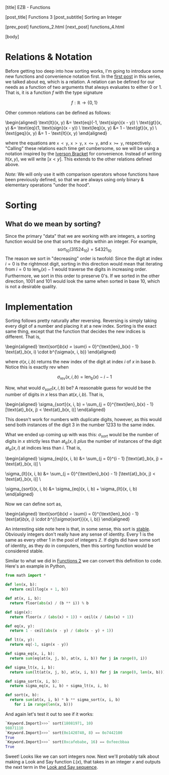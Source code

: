 [title] EZB - Functions

[post_title] Functions 3
[post_subtitle] Sorting an Integer

[prev_post] functions_2.html
[next_post] functions_4.html

[body]

# Relations & Notation
Before getting too deep into how sorting works, I'm going to introduce
some new functions and convenience notation first. In the
[first post](functions_1.html) in this series, we talked
about $\text{eq}$, which is a relation. A relation can be defined for
our needs as a function of two arguments that always evaluates to either
$0$ or $1$. That is, it is a function $f$ with the type signature

$$ f : \mathbb{R} \to \{0, 1\} $$

Other common relations can be defined as follows:

\begin{aligned}
    \text{lt}(x, y) &= \text{eq}(-1, \text{sign}(x - y)) \\
    \text{gt}(x, y) &= \text{eq}(1, \text{sign}(x - y)) \\
    \text{leq}(x, y) &= 1 - \text{gt}(x, y) \\
    \text{geq}(x, y) &= 1 - \text{lt}(x, y)
\end{aligned}

where the equations are `x < y`, `x > y`, `x <= y`, and `x >= y`, respectively.
"Calling" these relations each time get cumbersome, so we will be using a
notation inspired by the
[Iverson Bracket](https://en.wikipedia.org/wiki/Iverson_bracket)
for convenience. Instead of writing $\text{lt}(x, y)$, we will
write $[x < y]$. This extends to the other relations defined above.


*Note:* We will only use
it with comparison operators whose functions have been previously
defined, so that we are always using only binary & elementary operations
"under the hood".

# Sorting
## What do we mean by sorting?
Since the primary "data" that we are working with are
integers, a sorting function would be one that sorts the digits within
an integer. For example,
$$ \text{sort}_{10}(31524_{10}) = 54321_{10} $$
The reason we sort in "decreasing" order is twofold:
Since the digit at index $i = 0$ is the rightmost digit, sorting in this
direction would mean that iterating from $i = 0$ to
$\text{len}_b(x) - 1$ would traverse the digits in increasing order.
Furthermore, we sort in this order to preserve $0$'s. If we
sorted in the other direction, $1001$ and $101$ would look the same when
sorted in base $10$, which is not a desirable quality.

# Implementation
Sorting follows pretty naturally after reversing. Reversing is simply
taking every digit of a number and placing it at a new index. Sorting
is the exact same thing, except that the function that decides the new
indices is different. That is,

\begin{aligned}
  \text{sort}_b(x) =
  \sum_{i = 0}^{\text{len}_b(x) - 1} \text{at}_b(x, i) \cdot
    b^{\sigma(x, i, b)}
\end{aligned}

where $\sigma(x, i, b)$ returns the new index of the digit at index $i$ of
$x$ in base $b$. Notice this is exactly $\text{rev}$ when

$$\sigma_{rev}(x, i, b) = \text{len}_b(x) - i - 1$$

Now, what would $\sigma_{sort}(x, i, b)$ be? A reasonable guess for
would be the number of digits in $x$ less than $\text{at}(x, i, b)$.
That is,

\begin{aligned}
  \sigma_{sort}(x, i, b) = \sum_{j = 0}^{\text{len}_b(x) - 1}
    [\text{at}_b(x, j) < \text{at}_b(x, i)]
\end{aligned}

This doesn't work for numbers with duplicate digits, however, as this
would send both instances of the digit $3$ in the number
$1233$ to the same index.


What we ended up coming up with was this: $\sigma_{sort}$ would be the
number of digits in $x$ strictly less than $\text{at}_b(x, i)$
*plus* the number of instances of the digit $\text{at}_b(x, i)$ at
indices less than $i$. That is,

\begin{aligned}
  \sigma_{eq}(x, i, b) &= \sum_{j = 0}^{i - 1}
    [\text{at}_b(x, j) = \text{at}_b(x, i)] \\

  \sigma_{lt}(x, i, b) &= \sum_{j = 0}^{\text{len}_b(x) - 1}
  [\text{at}_b(x, j) < \text{at}_b(x, i)] \\

  \sigma_{sort}(x, i, b) &= \sigma_{eq}(x, i, b) + \sigma_{lt}(x, i, b)
\end{aligned}

Now we can define $\text{sort}$ as,

\begin{aligned}
  \text{sort}_b(x) =
    \sum_{i = 0}^{\text{len}_b(x) - 1} \text{at}_b(x, i) \cdot
      b^{{\sigma_{sort}}(x, i, b)}
\end{aligned}

An interesting side note here is that, in some sense, this sort is
[stable](https://stackoverflow.com/questions/1517793/what-is-stability-in-sorting-algorithms-and-why-is-it-important).
Obviously integers don't really have any sense of identity. Every $1$
is the same as every other $1$ in the pool of integers $\mathbb{Z}$.
If digits did have some sort of identity, as they do in computers,
then this sorting function would be considered stable.

Similar to what we did in [Functions 2](functions_2.html)
we can convert this definition to code. Here's an example in Python,

```python
from math import *

def len(x, b):
  return ceil(log(x + 1, b))

def at(x, i, b):
  return floor(abs(x) / (b ** i)) % b

def sign(x):
  return floor(x / (abs(x) + 1)) + ceil(x / (abs(x) + 1))

def eq(x, y):
  return 1 - ceil(abs(x - y) / (abs(x - y) + 1))

def lt(x, y):
  return eq(-1, sign(x - y))

def sigma_eq(x, i, b):
  return sum(eq(at(x, j, b), at(x, i, b)) for j in range(0, i))

def sigma_lt(x, i, b):
  return sum(lt(at(x, j, b), at(x, i, b)) for j in range(0, len(x, b)))

def sigma_sort(x, i, b):
  return sigma_eq(x, i, b) + sigma_lt(x, i, b)

def sort(x, b):
  return sum(at(x, i, b) * b ** sigma_sort(x, i, b)
    for i in range(len(x, b)))
```

And again let's test it out to see if it works:

```python
`Keyword.Import]>>>` sort(18081971, 10)
98871110
`Keyword.Import]>>>` sort(0o1420740, 8) == 0o7442100
True
`Keyword.Import]>>>` sort(0xcafebabe, 16) == 0xfeecbbaa
True
```

Sweet! Looks like we can sort integers now. Next we'll probably talk
about making a Look and Say function $L(x)$, that takes in an integer
$x$ and outputs the next term in the
[Look and Say sequence](https://en.wikipedia.org/wiki/Look-and-say_sequence).


